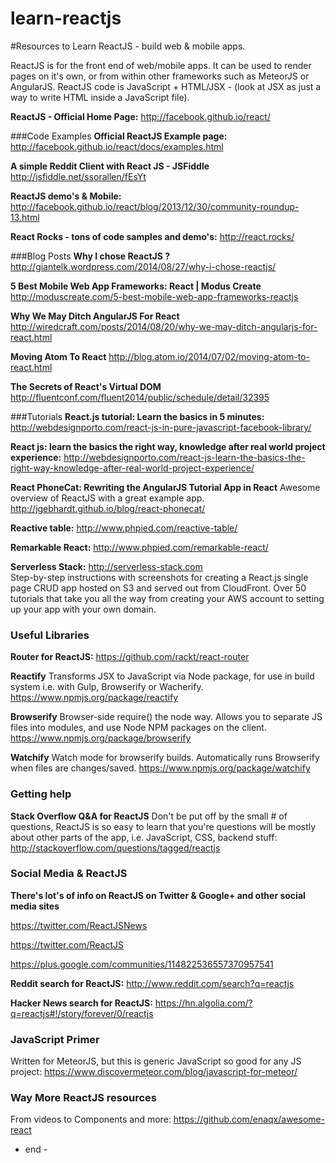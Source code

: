 learn-reactjs
=============

#Resources to Learn ReactJS - build web &amp; mobile apps.

ReactJS is for the front end of web/mobile apps. It can be used to render pages on it's own, or from within other frameworks such as MeteorJS or AngularJS. ReactJS code is JavaScript + HTML/JSX - (look at JSX as just a way to write HTML inside a JavaScript file).

**ReactJS - Official Home Page:**
http://facebook.github.io/react/

###Code Examples
**Official ReactJS Example page:**
http://facebook.github.io/react/docs/examples.html


**A simple Reddit Client with React JS - JSFiddle**
http://jsfiddle.net/ssorallen/fEsYt


**ReactJS demo's & Mobile:**
http://facebook.github.io/react/blog/2013/12/30/community-roundup-13.html


**React Rocks - tons of code samples and demo's:**
http://react.rocks/

###Blog Posts
**Why I chose ReactJS ?**
http://giantelk.wordpress.com/2014/08/27/why-i-chose-reactjs/


**5 Best Mobile Web App Frameworks: React | Modus Create**
http://moduscreate.com/5-best-mobile-web-app-frameworks-reactjs


**Why We May Ditch AngularJS For React**
http://wiredcraft.com/posts/2014/08/20/why-we-may-ditch-angularjs-for-react.html


**Moving Atom To React**
http://blog.atom.io/2014/07/02/moving-atom-to-react.html


**The Secrets of React's Virtual DOM**
http://fluentconf.com/fluent2014/public/schedule/detail/32395


###Tutorials
**React.js tutorial: Learn the basics in 5 minutes:**
http://webdesignporto.com/react-js-in-pure-javascript-facebook-library/


**React js: learn the basics the right way, knowledge after real world project experience:**
http://webdesignporto.com/react-js-learn-the-basics-the-right-way-knowledge-after-real-world-project-experience/


**React PhoneCat: Rewriting the AngularJS Tutorial App in React**
Awesome overview of ReactJS with a great example app.
http://jgebhardt.github.io/blog/react-phonecat/


**Reactive table:**
http://www.phpied.com/reactive-table/


**Remarkable React:**
http://www.phpied.com/remarkable-react/


**Serverless Stack:** http://serverless-stack.com  
Step-by-step instructions with screenshots for creating a React.js single page CRUD app hosted on S3 and served out from CloudFront. Over 50 tutorials that take you all the way from creating your AWS account to setting up your app with your own domain.


### Useful Libraries
**Router for ReactJS:**
https://github.com/rackt/react-router

**Reactify**
Transforms JSX to JavaScript via Node package, for use in build system i.e. with Gulp, Browserify or Wacherify.
https://www.npmjs.org/package/reactify


**Browserify**
Browser-side require() the node way. Allows you to separate JS files into modules, and use Node NPM packages on the client.
https://www.npmjs.org/package/browserify


**Watchify**
Watch mode for browserify builds. Automatically runs Browserify when files are changes/saved.
https://www.npmjs.org/package/watchify


### Getting help
**Stack Overflow Q&A for ReactJS** 
Don't be put off by the small # of questions, ReactJS is so easy to learn that you're questions will be mostly about other parts of the app, i.e. JavaScript, CSS, backend stuff:
http://stackoverflow.com/questions/tagged/reactjs


### Social Media & ReactJS
**There's lot's of info on ReactJS on Twitter & Google+ and other social media sites**

https://twitter.com/ReactJSNews

https://twitter.com/ReactJS

https://plus.google.com/communities/114822536557370957541

**Reddit search for ReactJS:**
http://www.reddit.com/search?q=reactjs

**Hacker News search for ReactJS:**
https://hn.algolia.com/?q=reactjs#!/story/forever/0/reactjs


### JavaScript Primer
Written for MeteorJS, but this is generic JavaScript so good for any JS project:
https://www.discovermeteor.com/blog/javascript-for-meteor/

### Way More ReactJS resources
From videos to Components and more:
https://github.com/enaqx/awesome-react

 - end - 
